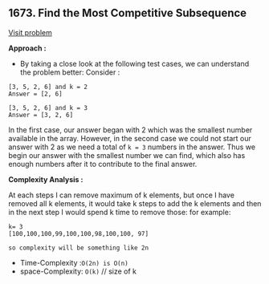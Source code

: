 ## 1673. Find the Most Competitive Subsequence

[Visit problem](https://leetcode.com/problems/find-the-most-competitive-subsequence/)

**Approach :**<br>

-   By taking a close look at the following test cases, we can understand the problem better:
    Consider : <br>

```
[3, 5, 2, 6] and k = 2
Answer = [2, 6]

[3, 5, 2, 6] and k = 3
Answer = [3, 2, 6]
```

In the first case, our answer began with 2 which was the smallest number available in the array. However, in the second case we could not start our answer with 2 as we need a total of `k = 3` numbers in the answer. Thus we begin our answer with the smallest number we can find, which also has enough numbers after it to contribute to the final answer.<br>

**Complexity Analysis :**<br>

At each steps I can remove maximum of k elements, but once I have removed all k elements, it would take k steps to add the k elements and then in the next step I would spend k time to remove those: for example:<br>

```
k= 3
[100,100,100,99,100,100,98,100,100, 97]

so complexity will be something like 2n
```

-   Time-Complexity :`O(2n) is O(n)`
-   space-Complexity: `O(k)` // size of k
